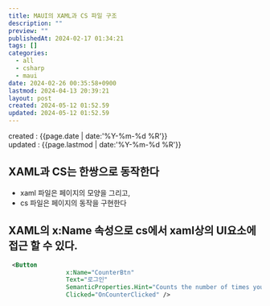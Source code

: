 ```yaml
---
title: MAUI의 XAML과 CS 파일 구조
description: ""
preview: ""
publishedAt: 2024-02-17 01:34:21
tags: []
categories:
  - all
  - csharp
  - maui
date: 2024-02-26 00:35:58+0900
lastmod: 2024-04-13 20:39:21
layout: post
created: 2024-05-12 01:52.59
updated: 2024-05-12 01:52.59
---
```


created : {{page.date | date:'%Y-%m-%d %R'}}  
updated : {{page.lastmod | date:'%Y-%m-%d %R'}}

## XAML과 CS는 한쌍으로 동작한다
- xaml 파일은 페이지의 모양을 그리고,
- cs 파일은 페이지의 동작을 구현한다

## XAML의 x:Name 속성으로 cs에서 xaml상의 UI요소에 접근 할 수 있다.

```xml  
 <Button
                x:Name="CounterBtn"
                Text="로그인"
                SemanticProperties.Hint="Counts the number of times you click"
                Clicked="OnCounterClicked" />
```


